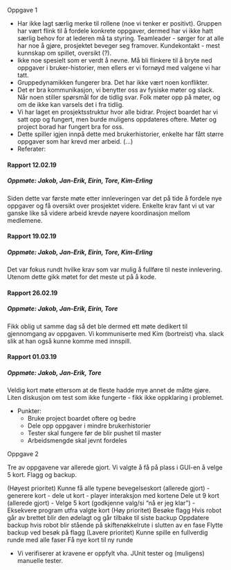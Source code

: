 Oppgave 1

- Har ikke lagt særlig merke til rollene (noe vi tenker er positivt). Gruppen har vært flink til å fordele konkrete oppgaver, dermed har
vi ikke hatt særlig behov for at lederen må ta styring. Teamleader - sørger for at alle har noe å gjøre, prosjektet beveger seg framover. 
Kundekontakt - mest kunnskap om spillet, oversikt (?). 
- Ikke noe spesielt som er verdt å nevne. Må bli flinkere til å bryte ned oppgaver i bruker-historier, men ellers er vi fornøyd med
valgene vi har tatt. 
- Gruppedynamikken fungerer bra. Det har ikke vært noen konflikter. 
- Det er bra kommunikasjon, vi benytter oss av fysiske møter og slack. Når noen stiller spørsmål for de tidlig svar. Folk møter opp på
møter, og om de ikke kan varsels det i fra tidlig. 
- Vi har laget en prosjektsstruktur hvor alle bidrar. Project boardet har vi satt opp og fungert, men burde muligens oppdateres oftere. 
Møter og project borad har fungert bra for oss.
- Dette spiller igjen innpå dette med brukerhistorier, enkelte har fått større oppgaver som har krevd mer arbeid. (...)
- Referater: 
#### Rapport 12.02.19
##### Oppmøte: Jakob, Jan-Erik, Eirin, Tore, Kim-Erling
Siden dette var første møte etter innleveringen var det på tide å fordele nye oppgaver og få oversikt over prosjektet videre. Enkelte krav fant vi
ut var ganske like så videre arbeid krevde nøyere koordinasjon mellom medlemene. 

#### Rapport 19.02.19
##### Oppmøte: Jakob, Jan-Erik, Eirin, Tore, Kim-Erling
Det var fokus rundt hvilke krav som var mulig å fullføre til neste innlevering. Utenom dette gikk møtet for det meste ut på å kode. 

#### Rapport 26.02.19
##### Oppmøte: Jakob, Jan-Erik, Eirin, Tore
Fikk oblig ut samme dag så det ble dermed ett møte dedikert til gjennomgang av oppgaven. Vi kommuniserte med Kim (bortreist) vha. slack slik at 
han også kunne komme med innspill.

#### Rapport 01.03.19
##### Oppmøte: Jakob, Jan-Erik, Tore
Veldig kort møte ettersom at de fleste hadde mye annet de måtte gjøre. Liten diskusjon om test som ikke fungerte - fikk ikke oppklaring i problemet. 

- Punkter:
	- Bruke project boardet oftere og bedre
	- Dele opp oppgaver i mindre brukerhistorier
	- Tester skal fungere før de blir pushet til master
	- Arbeidsmengde skal jevnt fordeles

Oppgave 2 

Tre av oppgavene var allerede gjort. Vi valgte å få på plass i GUI-en å velge 5 kort. Flagg og backup.

(Høyest prioritet) Kunne få alle typene bevegelseskort (allerede gjort)
	- generere kort
	- dele ut kort
	- player interaksjon med kortene
Dele ut 9 kort (allerede gjort)
	- 
Velge 5 kort (godkjenne valg/si “nå er jeg klar”)
	- 
Eksekvere program utfra valgte kort
(Høy prioritet) Besøke flagg
Hvis robot går av brettet blir den ødelagt og går tilbake til siste backup
Oppdatere backup hvis robot blir stående på skiftenøkkelrute i slutten av en fase
Flytte backup ved besøk på flagg
(Lavere prioritet) Kunne spille en fullverdig runde med alle faser
Få nye kort til ny runde

- Vi verifiserer at kravene er oppfylt vha. JUnit tester og (muligens) manuelle tester. 
